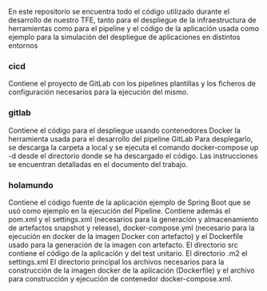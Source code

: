En este repositorio se encuentra todo el código utilizado durante el desarrollo de nuestro TFE, tanto para el despliegue de la infraestructura de herramientas como para el pipeline y el código de la aplicación usada como ejemplo para la simulación del despliegue de aplicaciones en distintos entornos

### cicd

Contiene el proyecto de GitLab con los pipelines plantillas y los ficheros de configuración necesarios para la ejecución del mismo.

### gitlab

Contiene el código para el despliegue usando contenedores Docker la herramienta usada para el desarrollo del pipeline GitLab
Para desplegarlo, se descarga la carpeta a local y se ejecuta el comando docker-compose up -d desde el directorio donde se ha descargado el código.
Las instrucciones se encuentran detalladas en el documento del trabajo.

### holamundo

Contiene el código fuente de la aplicación ejemplo de Spring Boot que se usó como ejemplo en la ejecución del Pipeline.
Contiene además el pom.xml y el settings.xml (necesarios para la generación y almacenamiento de artefactos snapshot y release), docker-compose.yml (necesario para la ejecución en docker de la imagen Docker con artefacto) y el Dockerfile usado para la generación de la imagen con artefacto.
El directorio src contiene el código de la aplicación y del test unitario.
El directorio .m2 el settings.xml
El directorio principal los archivos necesarios para la construcción de la imagen docker de la aplicación (Dockerfile) y el archivo para construcción y ejecución de contenedor docker-compose.xml.




